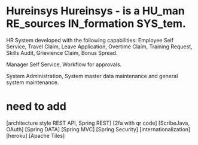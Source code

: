 Hureinsys
Hureinsys - is a HU_man RE_sources IN_formation SYS_tem.
=======

HR System developed with the following capabilities: Employee Self Service, Travel Claim, Leave Application, Overtime Claim, Training Request, Skills Audit, Grievience Claim, Bonus Spread.

Manager Self Service, Workflow for approvals.

System Administration, System master data maintenance and general system maintenance.

need to add
======
[architecture style REST API, Spring REST] [2fa with qr code] [ScribeJava, OAuth] [Spring DATA] [Spring MVC] [Spring Security] [internationalization] [heroku] [Apache Tiles]
